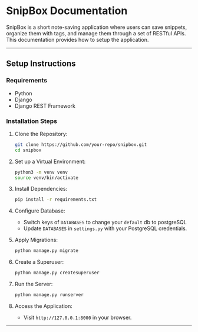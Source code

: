 # SnipBox Documentation

SnipBox is a short note-saving application where users can save snippets, organize them with tags, and manage them through a set of RESTful APIs. This documentation provides how to setup the application.

---

## **Setup Instructions**

### **Requirements**
- Python
- Django
- Django REST Framework

### **Installation Steps**

1. Clone the Repository:
   ```bash
   git clone https://github.com/your-repo/snipbox.git
   cd snipbox
   ```

2. Set up a Virtual Environment:
   ```bash
   python3 -m venv venv
   source venv/bin/activate
   ```

3. Install Dependencies:
   ```bash
   pip install -r requirements.txt
   ```

4. Configure Database:
   - Switch keys of `DATABASES` to change your `default` db to postgreSQL
   - Update `DATABASES` in `settings.py` with your PostgreSQL credentials.

5. Apply Migrations:
   ```bash
   python manage.py migrate
   ```

6. Create a Superuser:
   ```bash
   python manage.py createsuperuser
   ```

7. Run the Server:
   ```bash
   python manage.py runserver
   ```

8. Access the Application:
   - Visit `http://127.0.0.1:8000` in your browser.

---
